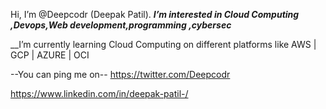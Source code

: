 Hi, I’m @Deepcodr (Deepak Patil).
___I’m interested in Cloud Computing ,Devops,Web development,programming ,cybersec___


__I’m currently learning Cloud Computing on different platforms like AWS | GCP | AZURE | OCI

--You can ping me on--
https://twitter.com/Deepcodr



https://www.linkedin.com/in/deepak-patil-/
